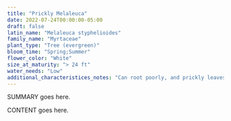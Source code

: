 ```yaml
---
title: "Prickly Melaleuca"
date: 2022-07-24T00:00:00-05:00
draft: false
latin_name: "Melaleuca styphelioides"
family_name: "Myrtaceae"
plant_type: "Tree (evergreen)"
bloom_time: "Spring;Summer"
flower_color: "White"
size_at_maturity: "> 24 ft"
water_needs: "Low"
additional_characteristices_notes: "Can root poorly, and prickly leaves."
---
```


SUMMARY goes here.

<!--more-->

CONTENT goes here.